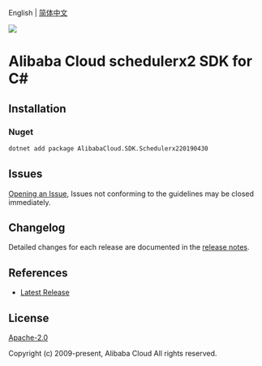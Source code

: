 English | [简体中文](README-CN.md)

![](https://aliyunsdk-pages.alicdn.com/icons/AlibabaCloud.svg)

# Alibaba Cloud schedulerx2 SDK for C#

## Installation

### Nuget

```bash
dotnet add package AlibabaCloud.SDK.Schedulerx220190430
```

## Issues

[Opening an Issue](https://github.com/aliyun/alibabacloud-csharp-sdk/issues/new), Issues not conforming to the guidelines may be closed immediately.

## Changelog

Detailed changes for each release are documented in the [release notes](./ChangeLog.md).

## References

* [Latest Release](https://github.com/aliyun/alibabacloud-csharp-sdk/)

## License

[Apache-2.0](http://www.apache.org/licenses/LICENSE-2.0)

Copyright (c) 2009-present, Alibaba Cloud All rights reserved.

